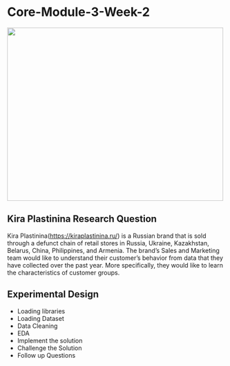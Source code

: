 # Core-Module-3-Week-2

<img src="(https://user-images.githubusercontent.com/99291087/172064109-2671165b-5a91-4c1d-a971-1f59aea68429.jpg)" width="500" height="400" />

## Kira Plastinina Research Question

Kira Plastinina(https://kiraplastinina.ru/) is a Russian brand that is sold through a defunct chain of retail stores in Russia, Ukraine, Kazakhstan, Belarus, China, Philippines, and Armenia. The brand’s Sales and Marketing team would like to understand their customer’s behavior from data that they have collected over the past year. More specifically, they would like to learn the characteristics of customer groups.

## Experimental Design
 
- Loading libraries
- Loading Dataset
- Data Cleaning
- EDA
- Implement the solution
- Challenge the Solution
- Follow up Questions


